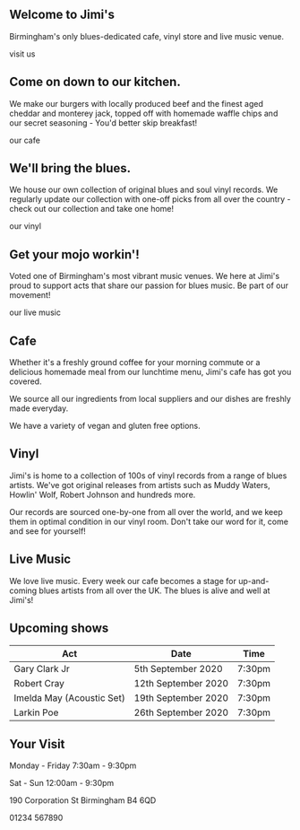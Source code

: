 ## Welcome to Jimi's

Birmingham's only blues-dedicated cafe, vinyl store and live music venue.

visit us

## Come on down to our kitchen.

We make our burgers with locally produced beef and the finest aged cheddar and monterey jack, topped off with homemade waffle chips and our secret seasoning - You'd better skip breakfast!

our cafe

## We'll bring the blues.

We house our own collection of original blues and soul vinyl records. We regularly update our collection with one-off picks from all over the country - check out our collection and take one home!

our vinyl

## Get your mojo workin'!

Voted one of Birmingham's most vibrant music venues. We here at Jimi's proud to support acts that share our passion for blues music. Be part of our movement!

our live music

## Cafe

Whether it's a freshly ground coffee for your morning commute or a delicious homemade meal from our lunchtime menu, Jimi's cafe has got you covered.

We source all our ingredients from local suppliers and our dishes are freshly made everyday.

We have a variety of vegan and gluten free options.

## Vinyl

Jimi's is home to a collection of 100s of vinyl records from a range of blues artists. We've got original releases from artists such as Muddy Waters, Howlin' Wolf, Robert Johnson and hundreds more. 

Our records are sourced one-by-one from all over the world, and we keep them in optimal condition in our vinyl room. Don't take our word for it, come and see for yourself!

## Live Music

We love live music. Every week our cafe becomes a stage for up-and-coming blues artists from all over the UK. The blues is alive and well at Jimi's!

## Upcoming shows

| Act | Date | Time |
| ----- | ----- | ----- |
| Gary Clark Jr | 5th September 2020 | 7:30pm |
| Robert Cray | 12th September 2020 | 7:30pm |
| Imelda May (Acoustic Set) | 19th September 2020 | 7:30pm |
| Larkin Poe | 26th September 2020 | 7:30pm |

## Your Visit

Monday - Friday
7:30am - 9:30pm

Sat - Sun
12:00am - 9:30pm

190 Corporation St
Birmingham
B4 6QD

01234 567890
